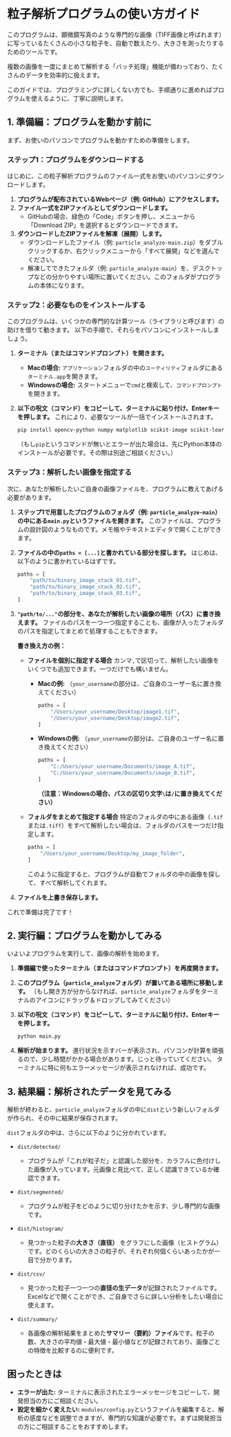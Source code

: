 # 粒子解析プログラムの使い方ガイド

このプログラムは、顕微鏡写真のような専門的な画像（TIFF画像と呼ばれます）に写っているたくさんの小さな粒子を、自動で数えたり、大きさを測ったりするためのツールです。

複数の画像を一度にまとめて解析する「バッチ処理」機能が備わっており、たくさんのデータを効率的に扱えます。

このガイドでは、プログラミングに詳しくない方でも、手順通りに進めればプログラムを使えるように、丁寧に説明します。

## 1. 準備編：プログラムを動かす前に

まず、お使いのパソコンでプログラムを動かすための準備をします。

### ステップ1：プログラムをダウンロードする

はじめに、この粒子解析プログラムのファイル一式をお使いのパソコンにダウンロードします。

1.  **プログラムが配布されているWebページ（例: GitHub）にアクセスします。**
2.  **ファイル一式をZIPファイルとしてダウンロードします。**
    *   GitHubの場合、緑色の「Code」ボタンを押し、メニューから「Download ZIP」を選択するとダウンロードできます。
3.  **ダウンロードしたZIPファイルを解凍（展開）します。**
    *   ダウンロードしたファイル（例: `particle_analyze-main.zip`）をダブルクリックするか、右クリックメニューから「すべて展開」などを選んでください。
    *   解凍してできたフォルダ（例: `particle_analyze-main`）を、デスクトップなどの分かりやすい場所に置いてください。このフォルダがプログラムの本体になります。

### ステップ2：必要なものをインストールする

このプログラムは、いくつかの専門的な計算ツール（ライブラリと呼びます）の助けを借りて動きます。
以下の手順で、それらをパソコンにインストールしましょう。

1.  **ターミナル（またはコマンドプロンプト）を開きます。**
    *   **Macの場合:** `アプリケーション`フォルダの中の`ユーティリティ`フォルダにある`ターミナル.app`を開きます。
    *   **Windowsの場合:** スタートメニューで`cmd`と検索して、`コマンドプロンプト`を開きます。

2.  **以下の呪文（コマンド）をコピーして、ターミナルに貼り付け、Enterキーを押します。**
    これにより、必要なツールが一括でインストールされます。

    ```bash
    pip install opencv-python numpy matplotlib scikit-image scikit-learn tqdm
    ```

    （もし`pip`というコマンドが無いとエラーが出た場合は、先にPython本体のインストールが必要です。その際は別途ご相談ください。）

### ステップ3：解析したい画像を指定する

次に、あなたが解析したいご自身の画像ファイルを、プログラムに教えてあげる必要があります。

1.  **ステップ1で用意したプログラムのフォルダ（例: `particle_analyze-main`）の中にある`main.py`というファイルを開きます。**
    このファイルは、プログラムの設計図のようなものです。メモ帳やテキストエディタで開くことができます。

2.  **ファイルの中の`paths = [...]`と書かれている部分を探します。**
    はじめは、以下のように書かれているはずです。

    ```python
    paths = [
        "path/to/binary_image_stack_01.tif",
        "path/to/binary_image_stack_02.tif",
        "path/to/binary_image_stack_03.tif",
    ]
    ```

3.  **`"path/to/..."`の部分を、あなたが解析したい画像の場所（パス）に書き換えます。**
    ファイルのパスを一つ一つ指定することも、画像が入ったフォルダのパスを指定してまとめて処理することもできます。

    **書き換え方の例：**

    *   **ファイルを個別に指定する場合**
        カンマ`,`で区切って、解析したい画像をいくつでも追加できます。一つだけでも構いません。

        *   **Macの例:**
            （`your_username`の部分は、ご自身のユーザー名に置き換えてください）

            ```python
            paths = [
                "/Users/your_username/Desktop/image1.tif",
                "/Users/your_username/Desktop/image2.tif",
            ]
            ```

        *   **Windowsの例:**
            （`your_username`の部分は、ご自身のユーザー名に置き換えてください）

            ```python
            paths = [
                "C:/Users/your_username/Documents/image_A.tif",
                "C:/Users/your_username/Documents/image_B.tif",
            ]
            ```
            **（注意：Windowsの場合、パスの区切り文字`\`は`/`に置き換えてください）**

    *   **フォルダをまとめて指定する場合**
        特定のフォルダの中にある画像（`.tif`または`.tiff`）をすべて解析したい場合は、フォルダのパスを一つだけ指定します。
        
        ```python
        paths = [
            "/Users/your_username/Desktop/my_image_folder",
        ]
        ```
        このように指定すると、プログラムが自動でフォルダの中の画像を探して、すべて解析してくれます。

4.  **ファイルを上書き保存します。**

これで準備は完了です！

## 2. 実行編：プログラムを動かしてみる

いよいよプログラムを実行して、画像の解析を始めます。

1.  **準備編で使ったターミナル（またはコマンドプロンプト）を再度開きます。**

2.  **このプログラム（`particle_analyze`フォルダ）が置いてある場所に移動します。**
    （もし開き方が分からなければ、`particle_analyze`フォルダをターミナルのアイコンにドラッグ＆ドロップしてみてください）

3.  **以下の呪文（コマンド）をコピーして、ターミナルに貼り付け、Enterキーを押します。**

    ```bash
    python main.py
    ```

4.  **解析が始まります。** 進行状況を示すバーが表示され、パソコンが計算を頑張るので、少し時間がかかる場合があります。じっと待っていてください。
    ターミナルに特に何もエラーメッセージが表示されなければ、成功です。

## 3. 結果編：解析されたデータを見てみる

解析が終わると、`particle_analyze`フォルダの中に`dist`という新しいフォルダが作られ、その中に結果が保存されます。

`dist`フォルダの中は、さらに以下のように分かれています。

*   `dist/detected/`
    *   プログラムが「これが粒子だ」と認識した部分を、カラフルに色付けした画像が入っています。元画像と見比べて、正しく認識できているか確認できます。

*   `dist/segmented/`
    *   プログラムが粒子をどのように切り分けたかを示す、少し専門的な画像です。

*   `dist/histogram/`
    *   見つかった粒子の**大きさ（直径）** をグラフにした画像（ヒストグラム）です。どのくらいの大きさの粒子が、それぞれ何個くらいあったかが一目で分かります。

*   `dist/csv/`
    *   見つかった粒子一つ一つの**直径の生データ**が記録されたファイルです。Excelなどで開くことができ、ご自身でさらに詳しい分析をしたい場合に使えます。

*   `dist/summary/`
    *   各画像の解析結果をまとめた**サマリー（要約）ファイル**です。粒子の数、大きさの平均値・最大値・最小値などが記録されており、画像ごとの特徴を比較するのに便利です。

## 困ったときは

*   **エラーが出た:** ターミナルに表示されたエラーメッセージをコピーして、開発担当の方にご相談ください。
*   **設定を細かく変えたい:** `modules/config.py`というファイルを編集すると、解析の感度などを調整できますが、専門的な知識が必要です。まずは開発担当の方にご相談することをおすすめします。
